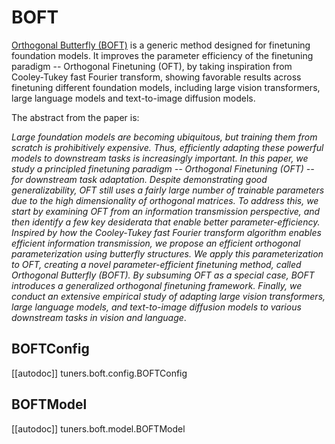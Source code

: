 <!--Copyright 2023 The HuggingFace Team. All rights reserved.

Licensed under the Apache License, Version 2.0 (the "License"); you may not use this file except in compliance with
the License. You may obtain a copy of the License at

http://www.apache.org/licenses/LICENSE-2.0

Unless required by applicable law or agreed to in writing, software distributed under the License is distributed on
an "AS IS" BASIS, WITHOUT WARRANTIES OR CONDITIONS OF ANY KIND, either express or implied. See the License for the
specific language governing permissions and limitations under the License.

⚠️ Note that this file is in Markdown but contain specific syntax for our doc-builder (similar to MDX) that may not be
rendered properly in your Markdown viewer.

-->

# BOFT

[Orthogonal Butterfly (BOFT)](https://hf.co/papers/2311.06243) is a generic method designed for finetuning foundation models. It improves the parameter efficiency of the finetuning paradigm -- Orthogonal Finetuning (OFT), by taking inspiration from Cooley-Tukey fast Fourier transform, showing favorable results across finetuning different foundation models, including large vision transformers, large language models and text-to-image diffusion models.

The abstract from the paper is:

*Large foundation models are becoming ubiquitous, but training them from scratch is prohibitively expensive. Thus, efficiently adapting these powerful models to downstream tasks is increasingly important. In this paper, we study a principled finetuning paradigm -- Orthogonal Finetuning (OFT) -- for downstream task adaptation. Despite demonstrating good generalizability, OFT still uses a fairly large number of trainable parameters due to the high dimensionality of orthogonal matrices. To address this, we start by examining OFT from an information transmission perspective, and then identify a few key desiderata that enable better parameter-efficiency. Inspired by how the Cooley-Tukey fast Fourier transform algorithm enables efficient information transmission, we propose an efficient orthogonal parameterization using butterfly structures. We apply this parameterization to OFT, creating a novel parameter-efficient finetuning method, called Orthogonal Butterfly (BOFT). By subsuming OFT as a special case, BOFT introduces a generalized orthogonal finetuning framework. Finally, we conduct an extensive empirical study of adapting large vision transformers, large language models, and text-to-image diffusion models to various downstream tasks in vision and language*.

## BOFTConfig

[[autodoc]] tuners.boft.config.BOFTConfig

## BOFTModel

[[autodoc]] tuners.boft.model.BOFTModel
